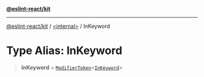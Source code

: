 [**@eslint-react/kit**](../../README.md)

***

[@eslint-react/kit](../../README.md) / [\<internal\>](../README.md) / InKeyword

# Type Alias: InKeyword

> **InKeyword** = [`ModifierToken`](../interfaces/ModifierToken.md)\<[`InKeyword`](../enumerations/SyntaxKind.md#inkeyword)\>
